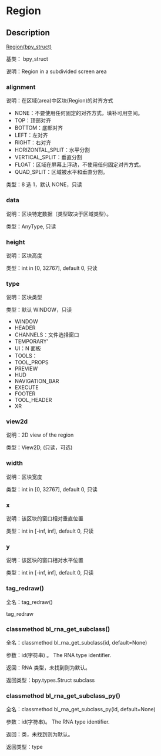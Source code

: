 # Region

## Description

[Region(bpy_struct)](https://docs.blender.org/api/master/bpy.types.Region.html)

基类： bpy_struct

说明：Region in a subdivided screen area

### alignment

说明：在区域(area)中区块(Region)的对齐方式

- NONE：不要使用任何固定的对齐方式，填补可用空间。
- TOP：顶部对齐
- BOTTOM：底部对齐
- LEFT：左对齐
- RIGHT：右对齐
- HORIZONTAL_SPLIT：水平分割
- VERTICAL_SPLIT：垂直分割
- FLOAT：区域在屏幕上浮动，不使用任何固定对齐方式。
- QUAD_SPLIT：区域被水平和垂直分割。

类型：8 选 1，默认 NONE，只读

### data

说明：区块特定数据（类型取决于区域类型）。

类型：AnyType, 只读

### height

说明：区块高度

类型：int in [0, 32767], default 0, 只读

### type

说明：区块类型

类型：默认 WINDOW，只读

- WINDOW
- HEADER
- CHANNELS：文件选择窗口
- TEMPORARY’
- UI：N 面板
- TOOLS：
- TOOL_PROPS
- PREVIEW
- HUD
- NAVIGATION_BAR
- EXECUTE
- FOOTER
- TOOL_HEADER
- XR

### view2d

说明：2D view of the region

类型：View2D, (只读，可选)

### width

说明：区块宽度

类型：int in [0, 32767], default 0, 只读

### x

说明：该区块的窗口相对垂直位置

类型：int in [-inf, inf], default 0, 只读

### y

说明：该区块的窗口相对水平位置

类型：int in [-inf, inf], default 0, 只读

### tag_redraw()

全名：tag_redraw()

tag_redraw

### classmethod bl_rna_get_subclass()

全名：classmethod bl_rna_get_subclass(id, default=None)

参数：id(字符串) 。 The RNA type identifier.

返回：RNA 类型，未找到则为默认。

返回类型：bpy.types.Struct subclass

### classmethod bl_rna_get_subclass_py()

全名：classmethod bl_rna_get_subclass_py(id, default=None)

参数：id(字符串)。 The RNA type identifier.

返回：类，未找到则为默认。

返回类型：type
